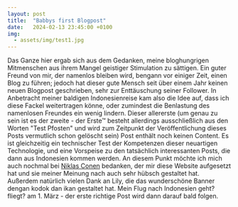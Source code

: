 ```yaml
---
layout: post
title:  "Babbys first Blogpost"
date:   2024-02-13 23:45:00 +0100
img: 
  - assets/img/test1.jpg
--- 
```

Das Ganze hier ergab sich aus dem Gedanken, meine bloghungrigen Mitmenschen aus ihrem Mangel geistiger Stimulation zu sättigen. 
Ein guter Freund von mir, der namenlos bleiben wird, bengann vor einiger Zeit, einen Blog zu führen; jedoch hat dieser gute Mensch seit über einem Jahr keinen neuen Blogpost geschrieben,
sehr zur Enttäuschung seiner Follower.
In Anbetracht meiner baldigen Indonesienreise kam also die Idee auf, dass ich diese Fackel weitertragen könne, oder zumindest die Benlastung des namenlosen Freundes ein wenig lindern.
Dieser allererste (um genau zu sein ist es der zweite - der Erste™ besteht allerdings ausschließlich aus den Worten "Test Pfosten" und wird zum Zeitpunkt der Veröffentlichung dieses Posts
vermutlich schon gelöscht sein) Post enthält noch keinen Content. Es ist gleichzeitig ein technischer Test der Kompetenzen dieser neuartigen Technologie, und eine Vorspeise zu den tatsächlich
interessanten Posts, die dann aus Indonesien kommen werden.
An diesem Punkt möchte ich mich auch nochmal bei <a href="https://github.com/Nordegraf">Niklas Conen</a> bedanken, der mir diese Website aufgesetzt hat und sie 
meiner Meinung nach auch sehr hübsch gestaltet hat.
Außerdem natürlich vielen Dank an Lily, die das wunderschöne Banner dengan kodok dan ikan gestaltet hat.
Mein Flug nach Indonesien geht? fliegt? am 1. März - der erste richtige Post wird dann darauf bald folgen.
